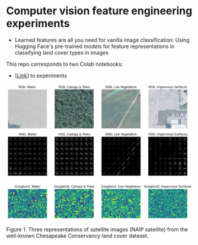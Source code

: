 # Computer vision feature engineering experiments

* Learned features are all you need for vanilla image classification: Using Hugging Face's pre-trained models for feature representations in classifying land cover types in images

This repo corresponds to two Colab notebooks:
 
* [[Link](https://colab.research.google.com/drive/1F8cU42v946s2YY6xPMJsJfMceJaI-E8J?usp=sharing)]  to experiments

<p align="center">
  <img src="https://github.com/daniel-furman/CV-feature-eng-experiments/blob/master/report_pictures/intro_examples_2.png?raw=true">
</p>

Figure 1. Three representations of satellite images (NAIP satellite) from the well-known Chesapeake Conservancy land cover dataset.



